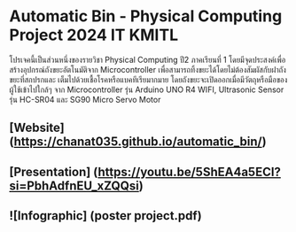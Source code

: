 # Automatic Bin - Physical Computing Project 2024 IT KMITL

  โปรเจคนี้เป็นส่วนหนึ่งของรายวิชา Physical Computing ปี2 ภาคเรียนที่ 1 โดยมีจุดประสงค์เพื่อสร้างอุปกรณ์ถังขยะอัตโนมัติจาก Microcontroller เพื่อสามารถทิ้งขยะได้โดยไม่ต้องสัมผัสกับฝาถังขยะที่สกปรกและ
เต็มไปด้วยเชื้อโรคหรือแบคทีเรียมากมาย โดยถังขยะจะเปิดออกเมื่อมีวัตถุหรือมือของผู้ใช้เข้าไปใกล้ๆ จาก Microcontroller รุ่น Arduino UNO R4 WIFI, Ultrasonic Sensor รุ่น HC-SR04 และ SG90 Micro Servo Motor

## [Website] (https://chanat035.github.io/automatic_bin/)
## [Presentation] (https://youtu.be/5ShEA4a5ECI?si=PbhAdfnEU_xZQQsi)
## ![Infographic] (poster project.pdf)
